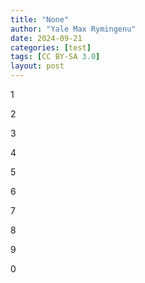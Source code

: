 ```yaml
---
title: "None"
author: "Yale Max Rymingenu"
date: 2024-09-21
categories: [test]
tags: [CC BY-SA 3.0]
layout: post
---
```

1

2

3

4

5

6

7

8

9

0
